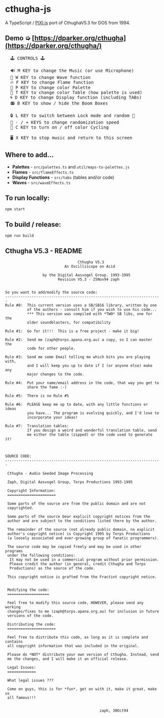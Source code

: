 # cthugha-js
A TypeScript / [PIXI.js](https://pixijs.com/) port of CthughaV5.3 for DOS from 1994.

## Demo ➭ [https://dparker.org/cthugha](https://dparker.org/cthugha/)

<pre>
  🕹 CONTROLS 🕹

  🔊 M KEY to change the Music (or use Microphone)
  🌊 W KEY to change Wave function
  🔥 F KEY to change Flame function
  🎨 P KEY to change color Palette
  🌈 T KEY to change color Table (how palette is used)
  🌀 D KEY to change Display function (including TABs)
  📻 B KEY to show / hide the Boom Boxes

  🔒 L KEY to switch between Lock mode and random 🔮
  🎲 - / + KEYS to change randomization speed
  💫 C KEY to turn on / off color Cycling

  🖥 X KEY to stop music and return to this screen
</pre>

## Where to add...
* **Palettes** - `src/palettes.ts` and `util/maps-to-palettes.js`
* **Flames** - `src/flameEffects.ts`
* **Display Functions** - `src/tabs` (tables and/or code)
* **Waves** - `src/waveEffects.ts`

## To run locally:

```
npm start
```

## To build / release:

```
npm run build
```

## Cthugha V5.3 - README

```
                                 Cthugha V5.3
                           An Oscilliscope on Acid

                 by the Digital Aasvogel Group. 1993-1995
                        Revision V5.3 - 25Nov94 zaph


So you want to add/modify the source code:
-----------------------------------------------------------------------
Rule #0:  This current version uses a SB/SB16 library, written by one
          of the authors - consult him if you wish to use his code...
          *** This version was compiled with *TWO* SB libs, one for the
          older soundblasters, for compatibility

Rule #1:  Go for it!!!  This is a free project - make it big!

Rule #2:  Send me (zaph@torps.apana.org.au) a copy, so I can master the
          code for other people.

Rule #3:  Send me some Email telling me which bits you are playing with,
          and I will keep you up to date if I (or anyone else) make any
          major changes to the code.

Rule #4:  Put your name/email address in the code, that way you get to
          share the fame :-)

Rule #5:  There is no Rule #5

Rule #6:  PLEASE keep me up to date, with any little functions or ideas
          you have... The program is evolving quickly, and I'd love to
          incorporate your ideas!

Rule #7:  Translation tables:
          If you design a weird and wonderful translation table, send
          me either the table (zipped) or the code used to generate it!



SOURCE CODE:
-----------------------------------------------------------------------

 Cthugha - Audio Seeded Image Processing

 Zaph, Digital Aasvogel Group, Torps Productions 1993-1995

 Copyright Information:
 ======================

 Some parts of the source are from the public domain and are not
 copyrighted.

 Some parts of the source bear explicit copyright notices from the
 author and are subject to the conditions listed there by the author.

 The remainder of the source (not already public domain, no explicit
 author's copyright notice) is Copyright 1995 by Torps Productions
 (a loosely associated and ever-growing group of fanatic programmers).

 The source code may be copied freely and may be used in other programs
 under the following conditions:
  It may not be used in a commercial program without prior permission.
  Please credit the author (in general, credit Cthugha and Torps
  Productions) as the source of the code.

 This copyright notice is grafted from the Fractint copyright notice.


 Modifying the code:
 ===================

 Feel free to modify this source code, HOWEVER, please send any working
 changes/fixes to me (zaph@torps.apana.org.au) for inclusion in future
 versions of the code.

 Distributing the code:
 ======================

 Feel free to distribute this code, as long as it is complete and contains
 all copyright information that was included in the original.

 Please do *NOT* distribute your own version of Cthugha. Instead, send
 me the changes, and I will make it an official release.

 Legal Issues:
 =============

 What legal issues ???

 Come on guys, this is for *fun*, get on with it, make it great, make us
 all famous!!!


                                           zaph, 30Oct94
```

